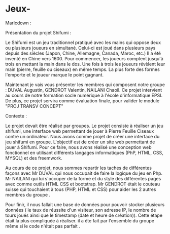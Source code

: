 # Jeux-
Marlcdown :

Présentation du projet Shifumi : 

Le Shifumi est un jeu traditionnel pratiqué avec les mains qui oppose deux ou plusieurs joueurs en simultané. Celui-ci est joué dans plusieurs pays depuis des siècles (Japon, Chine, Allemagne, Canada, Maroc, etc.) Il a été inventé en Chine vers 1600. 
Pour commencer, les joueurs comptent jusqu'à trois en mettant la main dans le dos. Une fois à trois les joueurs révèlent leur main (pierre, feuille ou ciseaux) en même temps. La plus forte des formes l'emporte et le joueur marque le point gagnant. 

Maintenant je vais vous présenter les membres qui composent notre groupe : DUVAL Augustin, GENDROT Valentin, NAILANI Chaoil. Ce projet intervient au cours de notre formation socle numérique à l'école d'informatique EPSI. De plus, ce projet servira comme évaluation finale, pour valider le module "PROJ TRANSV CONCEPT"

Contexte :

Le projet devait être réalisé par groupes. Le projet consiste à réaliser un jeu shifumi, une interface web permettant de jouer à Pierre Feuille Ciseaux contre un ordinateur. Nous avons comme projet de créer une interface du jeu shifumi en groupe. L'objectif est de créer un site web permettant de jouer à Shifumi. Pour ce faire, nous avons réalisé une conception web fonctionnel en utilisant différents langages informatiques (PhP, HTML, CSS, MYSQL) et des freemwork.

Au cours de ce projet, nous sommes repartir les taches de différentes façons avec Mr DUVAL qui nous occupait de faire la logique du jeu en Php. Mr NAILANI qui lui s'occuper de la forme et du style des différentes pages avec comme outils HTML CSS et bootstrap. Mr GENDROT était le couteau suisse qui touchaient à tous (PHP, HTML et CSS) pour aider les 2 autres membres du groupe .

Pour finir, il nous fallait une base de données pour pouvoir stocker plusieurs données ( le taux de réussite d'un visiteur, son adresse IP, le nombre de tours joués ainsi que le timestamp (date et heure de création)). Cette étape était la plus compliquée à réaliser. il a éte fait par l'ensemble du groupe même si le code n'était pas parfait .
